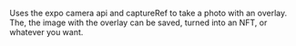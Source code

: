 Uses the expo camera api and captureRef to take a photo with an overlay. The, the image with the overlay can be saved, turned into an NFT, or whatever you want.
